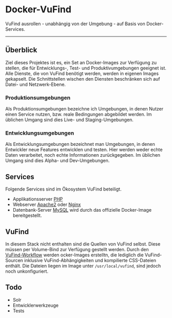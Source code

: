 # Docker-VuFind

VuFind ausrollen - unabhängig von der Umgebung - auf Basis von Docker-Services.

---

## Überblick

Ziel dieses Projektes ist es, ein Set an Docker-Images zur Verfügung zu stellen, die
für Entwicklungs-, Test- und Produktivumgebungen geeignet ist. Alle Dienste, die von
VuFind benötigt werden, werden in eigenen Images gekapselt. Die Schnittstellen
wischen den Diensten beschränken sich auf Datei- und Netzwerk-Ebene.

### Produktionsumgebungen

Als Produktionsumgebungen bezeichne ich Umgebungen, in denen Nutzer einen Service
nutzen, bzw. reale Bedingungen abgebildet werden. Im üblichen Umgang sind dies Live-
und Staging-Umgebungen.

### Entwicklungsumgebungen

Als Entwicklungsumgebungen bezeichnet man Umgebungen, in denen Entwickler neue
Features entwicklen und testen. Hier werden weder echte Daten verarbeitet, noch echte
Informationen zurückgegeben. Im üblichen Umgang sind dies Alpha- und Dev-Umgebungen.

## Services

Folgende Services sind im Ökosystem VuFind beteiligt.

 * Applikationsserver [PHP]
 * Webserver [Apache2] oder [Nginx]
 * Datenbank-Server [MySQL] wird durch das offizielle Docker-Image bereitgestellt.

## VuFind

In diesem Stack nicht enthalten sind die Quellen von VuFind selbst. Diese müssen per
Volume-Bind zur Verfügung gestellt werden. Durch den [VuFind-Workflow] werden
ocker-Images erstelltn, die lediglich die VuFind-Sourcen inklusive
VuFind-Abhängigkeiten und kompilierte CSS-Dateien enthält. Die Dateien liegen im Image
unter `/usr/local/vufind`, sind jedoch noch unkonfiguriert.

## Todo

* Solr
* Entwicklerwerkzeuge
* Tests


[1]: https://store.docker.com/images/httpd
[2]: https://store.docker.com/images/nginx
[3]: https://ubleipzig.github.io/autoconfig/

[PHP]: services/php
[Apache2]: services/apache2
[Nginx]: services/nginx
[MySql]: https://store.docker.com/images/mysql
[VuFind-Workflow]: workflow/git
[docker-compose]: workflow/docker-compose